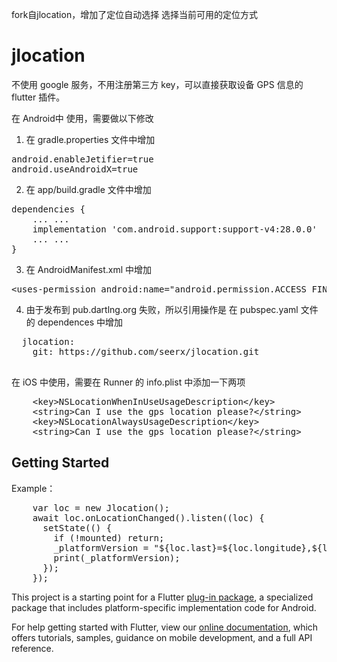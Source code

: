 fork自jlocation，增加了定位自动选择 选择当前可用的定位方式

# jlocation

不使用 google 服务，不用注册第三方 key，可以直接获取设备 GPS 信息的 flutter 插件。

在 Android中 使用，需要做以下修改
1. 在 gradle.properties 文件中增加
<pre>
android.enableJetifier=true
android.useAndroidX=true</pre>
2. 在 app/build.gradle 文件中增加
<pre>
dependencies {
    ... ...
    implementation 'com.android.support:support-v4:28.0.0'
    ... ...
}
</pre>
3. 在 AndroidManifest.xml 中增加
<pre>
&lt;uses-permission android:name="android.permission.ACCESS_FINE_LOCATION" /&gt;
</pre>
4. 由于发布到 pub.dartlng.org 失败，所以引用操作是 在 pubspec.yaml 文件的 dependences 中增加
<pre>
  jlocation:
    git: https://github.com/seerx/jlocation.git
 </pre>

在 iOS 中使用，需要在 Runner 的 info.plist 中添加一下两项
<pre>
    &lt;key&gt;NSLocationWhenInUseUsageDescription&lt;/key&gt;
    &lt;string&gt;Can I use the gps location please?&lt;/string&gt;
    &lt;key&gt;NSLocationAlwaysUsageDescription&lt;/key&gt;
    &lt;string&gt;Can I use the gps location please?&lt;/string&gt;
</pre>

## Getting Started
Example：
<pre>
    var loc = new Jlocation(); 
    await loc.onLocationChanged().listen((loc) {
      setState(() {
        if (!mounted) return;
        _platformVersion = "${loc.last}=${loc.longitude},${loc.latitude}";
        print(_platformVersion);
      });
    });
</pre>

This project is a starting point for a Flutter
[plug-in package](https://flutter.io/developing-packages/),
a specialized package that includes platform-specific implementation code for
Android.

For help getting started with Flutter, view our 
[online documentation](https://flutter.io/docs), which offers tutorials, 
samples, guidance on mobile development, and a full API reference.
